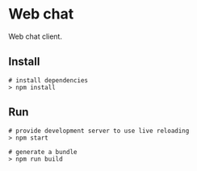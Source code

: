 Web chat
=====

Web chat client.

Install
-------

```
# install dependencies
> npm install
```

Run
-------

```
# provide development server to use live reloading
> npm start

# generate a bundle
> npm run build
```

